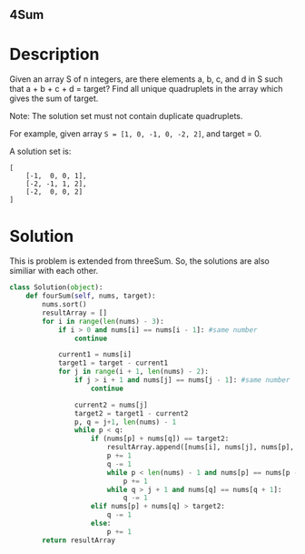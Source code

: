4Sum
---

# Description

Given an array S of n integers, are there elements a, b, c, and d in S such that a + b + c + d = target? Find all unique quadruplets in the array which gives the sum of target.

Note: The solution set must not contain duplicate quadruplets.

For example, given array `S = [1, 0, -1, 0, -2, 2]`, and target = 0.

A solution set is:

```
[
    [-1,  0, 0, 1],
    [-2, -1, 1, 2],
    [-2,  0, 0, 2]
]
```

# Solution

This is problem is extended from threeSum. So, the solutions are also similiar with each other.

``` python
class Solution(object):
    def fourSum(self, nums, target):
        nums.sort()
        resultArray = []
        for i in range(len(nums) - 3):
            if i > 0 and nums[i] == nums[i - 1]: #same number
                continue

            current1 = nums[i]
            target1 = target - current1
            for j in range(i + 1, len(nums) - 2):
                if j > i + 1 and nums[j] == nums[j - 1]: #same number
                    continue

                current2 = nums[j]
                target2 = target1 - current2
                p, q = j+1, len(nums) - 1
                while p < q:
                    if (nums[p] + nums[q]) == target2:
                        resultArray.append([nums[i], nums[j], nums[p], nums[q]])
                        p += 1
                        q -= 1
                        while p < len(nums) - 1 and nums[p] == nums[p - 1]:
                            p += 1
                        while q > j + 1 and nums[q] == nums[q + 1]:
                            q -= 1
                    elif nums[p] + nums[q] > target2:
                        q -= 1
                    else:
                        p += 1
        return resultArray
```
